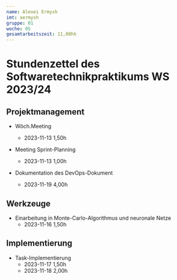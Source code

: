 ```yaml
---
name: Alexei Ermysh
imt: aermysh
gruppe: 01
woche: 05
gesamtarbeitszeit: 11,00hh
---
```


# Stundenzettel des Softwaretechnikpraktikums WS 2023/24

## Projektmanagement

- Wöch.Meeting 
  - 2023-11-13 1,50h

- Meeting Sprint-Planning
  - 2023-11-13 1,00h

- Dokumentation des DevOps-Dokument
  - 2023-11-19 4,00h


## Werkzeuge
- Einarbeitung in Monte-Carlo-Algorithmus und neuronale Netze
    - 2023-11-16 1,50h

## Implementierung
- Task-Implementierung
  - 2023-11-17 1,50h
  - 2023-11-18 2,00h

